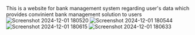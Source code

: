 This is a website for bank management system regarding user's data which provides convinient bank management solution to users
![Screenshot 2024-12-01 180520](https://github.com/user-attachments/assets/2e332789-3e4e-451c-9aae-22b5972d9198)
![Screenshot 2024-12-01 180544](https://github.com/user-attachments/assets/aa47ab6f-0629-4bc7-9d7b-b09014baa1b3)
![Screenshot 2024-12-01 180615](https://github.com/user-attachments/assets/b997dbfd-4ace-4225-8649-a538c23074dc)
![Screenshot 2024-12-01 180633](https://github.com/user-attachments/assets/e2a970b4-a30a-44df-9b6f-5eff324c5a83)
